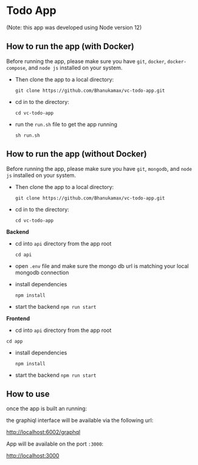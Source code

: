 # Todo App

(Note: this app was developed using Node version 12)

## How to run the app (with Docker)

Before running the app, please make sure you have `git`, `docker`, `docker-compose`, and `node js` installed on your system.

- Then clone the app to a local directory:

  `git clone https://github.com/Bhanukamax/vc-todo-app.git`

- cd in to the directory:

  `cd vc-todo-app`

- run the `run.sh` file to get the app running
  
  `sh run.sh` 
  
## How to run the app (without Docker)

Before running the app, please make sure you have `git`, `mongodb`, and `node js` installed on your system.

- Then clone the app to a local directory:

  `git clone https://github.com/Bhanukamax/vc-todo-app.git`

- cd in to the directory:

  `cd vc-todo-app`

**Backend**

- cd into `api` directory from the app root

  `cd api`
  
- open `.env` file and make sure the mongo db url is matching your local mongodb connection 

- install dependencies

  `npm install`
  
- start the backend
   `npm run start`
   
 **Frontend**
 - cd into `api` directory from the app root

  `cd app`

- install dependencies

  `npm install`
  
- start the backend
   `npm run start`

 ## How to use
 
 once the app is built an running:
 
 the graphiql interface will be available via the following url:
 
 [http://localhost:6002/graphql](http://localhost:6002/graphql)

App will be available on the port `:3000`:

[http://localhost:3000](http://localhost:3000)



 
